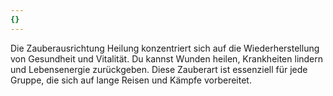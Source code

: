 ```yaml
---
{}
---
```

Die Zauberausrichtung Heilung konzentriert sich auf die Wiederherstellung von Gesundheit und Vitalität. Du kannst Wunden heilen, Krankheiten lindern und Lebensenergie zurückgeben. Diese Zauberart ist essenziell für jede Gruppe, die sich auf lange Reisen und Kämpfe vorbereitet.